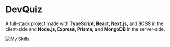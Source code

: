 # DevQuiz

A full-stack project made with **TypeScript, React, Next.js,** and **SCSS** in the client-side and **Node.js, Express, Prisma,** and **MongoDB** in the server-side.

[![My Skills](https://skillicons.dev/icons?i=ts,react,scss,nextjs,nodejs,express,prisma,mongodb&perline=4)](https://skillicons.dev)
